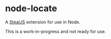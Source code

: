 # node-locate

A [StealJS](http://stealjs.com) extension for use in Node.

This is a work-in-progress and not ready for use.
